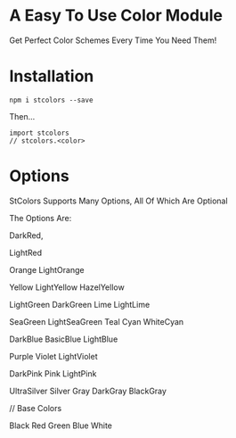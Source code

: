 # A Easy To Use Color Module

Get Perfect Color Schemes Every Time You Need Them!

# Installation

`npm i stcolors --save`

Then...

```
import stcolors
// stcolors.<color>
```

# Options

StColors Supports Many Options, All Of Which Are Optional

The Options Are:

DarkRed,

LightRed

Orange
LightOrange

Yellow
LightYellow
HazelYellow

LightGreen
DarkGreen
Lime
LightLime

SeaGreen
LightSeaGreen
Teal
Cyan
WhiteCyan

DarkBlue
BasicBlue
LightBlue

Purple
Violet
LightViolet

DarkPink
Pink
LightPink

UltraSilver
Silver
Gray
DarkGray
BlackGray

// Base Colors

Black
Red
Green
Blue
White
